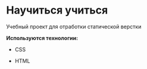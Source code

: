 # Научиться учиться
Учебный проект для отработки статической верстки

**Используются технологии:**

- CSS

- HTML

